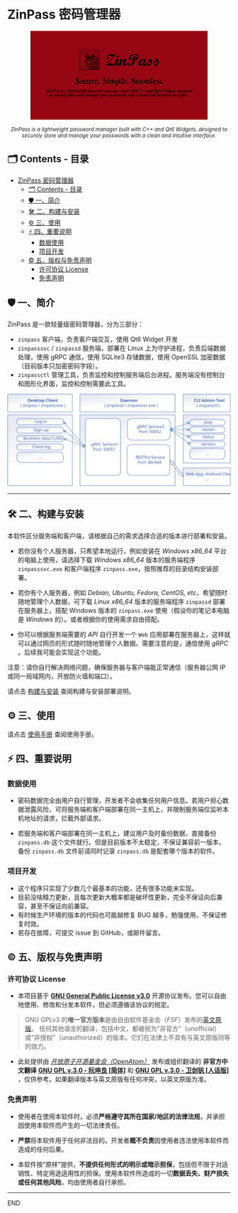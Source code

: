 # ZinPass 密码管理器

<div style="text-align: center;">
    <img src="./docs/images/social_preview.png" alt="logo && slogan" height="200" />
    <p style="font-style: italic; font-size: smaller;">ZinPass is a lightweight password manager built with C++ and Qt6 Widgets, designed to securely store and manage your passwords with a clean and intuitive interface.</p>
</div>

## 🗂️ Contents - 目录
- [ZinPass 密码管理器](#zinpass-密码管理器)
  - [🗂️ Contents - 目录](#️-contents---目录)
  - [🛡️ 一、简介](#️-一简介)
  - [🛠️ 二、构建与安装](#️-二构建与安装)
  - [⚙️ 三、使用](#️-三使用)
  - [⚡ 四、重要说明](#-四重要说明)
    - [数据使用](#数据使用)
    - [项目开发](#项目开发)
  - [©️ 五、版权与免责声明](#️-五版权与免责声明)
    - [许可协议 License](#许可协议-license)
    - [免责声明](#免责声明)

## 🛡️ 一、简介
ZinPass 是一款轻量级密码管理器，分为三部分：
- `zinpass` 客户端，负责客户端交互，使用 Qt6 Widget 开发
- `zinpasssvc` / `zinpassd` 服务端，部署在 Linux 上为守护进程，负责后端数据处理，使用 gRPC 通信，使用 SQLite3 存储数据，使用 OpenSSL 加密数据（目前版本只加密密码字段）。
- `zinpassctl` 管理工具，负责监控和控制服务端后台进程。服务端没有控制台和图形化界面，监控和控制需要此工具。  

![架构图](docs/diagram_projects/software_architecture.svg)

---

## 🛠️ 二、构建与安装

本软件区分服务端和客户端，请根据自己的需求选择合适的版本进行部署和安装。  

- 若你没有个人服务器，只希望本地运行，例如安装在 *Windows x86_64* 平台的电脑上使用，请选择下载 *Windows x86_64* 版本的服务端程序 `zinpasssvc.exe` 和客户端程序 `zinpass.exe`，按照推荐的目录结构安装部署。 

- 若你有个人服务器，例如 *Debian, Ubuntu, Fedora, CentOS, etc*，希望随时随地管理个人数据，可下载 *Linux x86_64* 版本的服务端程序 `zinpassd` 部署在服务器上，搭配 Windows 版本的 `zinpass.exe` 使用（假设你的笔记本电脑是 *Windows* 的）。或者根据你的使用需求自由搭配。

- 你可以根据服务端需要的 *API* 自行开发一个 `Web` 应用部署在服务器上，这样就可以通过网页的形式随时随地管理个人数据。需要注意的是，通信使用 *gRPC* 。后续我可能会实现这个功能。

注意：请你自行解决网络问题，确保服务器与客户端能正常通信（服务器公网 IP 或同一局域网内，开放防火墙和端口）。

请点击 [构建与安装](docs/build.md) 查阅构建与安装部署说明。

## ⚙️ 三、使用

请点击 [使用手册](docs/user_manual/main.md) 查阅使用手册。

## ⚡ 四、重要说明

### 数据使用
- 密码数据完全由用户自行管理，开发者不会收集任何用户信息。若用户担心数据泄露风险，可将服务端和客户端部署在同一主机上，并限制服务端仅监听本机地址的请求，拦截外部请求。 

- 若服务端和客户端部署在同一主机上，建议用户及时备份数据，直接备份 `zinpass.db` 这个文件就行。但是目前版本不太稳定，不保证兼容前一版本，备份 `zinpass.db` 文件前请同时记录 `zinpass.db` 是配套哪个版本的软件。

### 项目开发
- 这个程序只实现了少数几个最基本的功能，还有很多功能未实现。
- 目前没啥精力更新，且每次更新大概率都是破坏性更新，完全不保证向后兼容，甚至不保证向前兼容。
- 有时候生产环境的版本的代码也可能越修复 BUG 越多，勉强使用，不保证修复时效。
- 若存在故障，可提交 issue 到 GitHub，或邮件留言。

## ©️ 五、版权与免责声明

### 许可协议 License  

- 本项目基于 **[GNU General Public License v3.0](LICENSE)** 开源协议发布。您可以自由地使用、修改和分发本软件，但必须遵循该协议的规定。  

> GNU GPLv3 的**唯一官方版本**是由自由软件基金会（*FSF*）发布的[英文原版](https://www.gnu.org/licenses/gpl-3.0.en.html)。
> 任何其他语言的翻译，包括中文，都被视为“非官方”（unofficial）或“非授权”（unauthorized）的版本。它们在法律上不具有与英文原版同等的效力。

- 此处提供由 *[开放原子开源基金会（OpenAtom）](https://www.openatom.org/)* 发布或组织翻译的 **非官方中文翻译** **[GNU GPL v.3.0 - 阮坤良 [简体]](docs/license_translation/LICENSE.zh-CN.KunliangLuan)** 和 **[GNU GPL v.3.0 - 卫剑钒 [人话版]](docs/license_translation/LICENSE.zh-CN.JianfanWei.md)** ，仅供参考。如果翻译版本与英文原版有任何冲突，以英文原版为准。

### 免责声明

- 使用者在使用本软件时，必须**严格遵守其所在国家/地区的法律法规**，并承担因使用本软件而产生的一切法律责任。

- **严禁**将本软件用于任何非法目的。开发者**概不负责**因使用者违法使用本软件而造成的任何后果。

- 本软件按“原样”提供，**不提供任何形式的明示或暗示担保**，包括但不限于对适销性、特定用途适用性的担保。使用本软件所造成的一切**数据丢失、财产损失或任何其他风险**，均由使用者自行承担。

---
END

